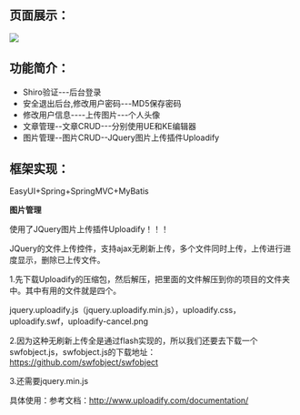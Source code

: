 ## 页面展示：

![](https://github.com/zmdlbr/MyPictures/blob/04fab94ae8137c7017aa2da112635049c454a9ed/SSM-DEMO/SSM-DEMO.png?raw=true)

## 功能简介：

* Shiro验证---后台登录
* 安全退出后台,修改用户密码---MD5保存密码
* 修改用户信息----上传图片---个人头像
* 文章管理--文章CRUD---分别使用UE和KE编辑器
* 图片管理--图片CRUD--JQuery图片上传插件Uploadify

## 框架实现：

EasyUI+Spring+SpringMVC+MyBatis

**图片管理**

使用了JQuery图片上传插件Uploadify！！！

JQuery的文件上传控件，支持ajax无刷新上传，多个文件同时上传，上传进行进度显示，删除已上传文件。

1.先下载Uploadify的压缩包，然后解压，把里面的文件解压到你的项目的文件夹中。其中有用的文件就是四个。

jquery.uploadify.js（jquery.uploadify.min.js），uploadify.css，uploadify.swf，uploadify-cancel.png

2.因为这种无刷新上传全是通过flash实现的，所以我们还要去下载一个swfobject.js，swfobject.js的下载地址：https://github.com/swfobject/swfobject

3.还需要jquery.min.js

具体使用：参考文档：http://www.uploadify.com/documentation/
